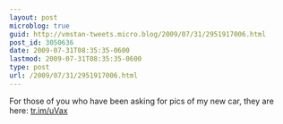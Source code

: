 ```yaml
---
layout: post
microblog: true
guid: http://vmstan-tweets.micro.blog/2009/07/31/2951917006.html
post_id: 3050636
date: 2009-07-31T08:35:35-0600
lastmod: 2009-07-31T08:35:35-0600
type: post
url: /2009/07/31/2951917006.html
---
```

For those of you who have been asking for pics of my new car, they are here: [tr.im/uVax](http://tr.im/uVax)
